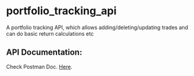 # portfolio_tracking_api
A portfolio tracking API, which allows adding/deleting/updating trades and can do basic return calculations etc


## API Documentation: ​
  Check Postman Doc. <a href=" https://documenter.getpostman.com/view/10207322/TVKEYHgu">Here</a>.
